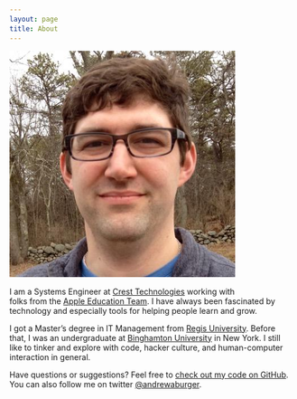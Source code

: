 ```yaml
---
layout: page
title: About
---
```


![This is a photo of me.](/assets/photo-about_me.jpg)

I am a Systems Engineer at [Crest Technologies](http://crest-tech.com) working with  
folks from the [Apple Education Team](https://www.apple.com/education/). I have always been fascinated by technology and especially tools for helping people learn and grow.

I got a Master’s degree in IT Management from [Regis
University](http://regis.edu).  Before that, I was an undergraduate at [Binghamton
University](http://binghamton.edu) in New York.  I still like to tinker
and explore with code, hacker culture, and human-computer interaction in general.

Have questions or suggestions? Feel free to [check out my code on GitHub](https://github.com/andrewburger).
You can also follow me on twitter [@andrewaburger](https://twitter.com/andrewaburger).
